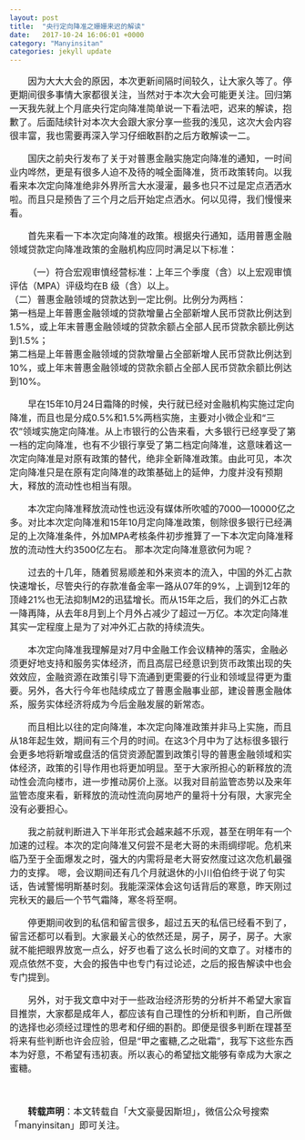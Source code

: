 ```yaml
---
layout: post
title:  "央行定向降准之姗姗来迟的解读"
date:   2017-10-24 16:06:01 +0000
category: "Manyinsitan"
categories: jekyll update
---
```

<style type="text/css">
p{font-size:16px;text-indent:2em;}
.pct100{width:100%;}
.tc{text-align:center;}
.pb10{padding-bottom:10px;}
</style>
<p>
因为大大大会的原因，本次更新间隔时间较久，让大家久等了。停更期间很多事情大家都很关注，当然对于本次大会可能更关注。回归第一天我先就上个月底央行定向降准简单说一下看法吧，迟来的解读，抱歉了。后面陆续针对本次大会跟大家分享一些我的浅见，这次大会内容很丰富，我也需要再深入学习仔细敢斟酌之后方敢解读一二。
</p>
<p>
国庆之前央行发布了关于对普惠金融实施定向降准的通知，一时间业内哗然，更是有很多人迫不及待的喊全面降准，货币政策转向。以我看来本次定向降准绝非外界所言大水漫灌，最多也只不过是定点洒洒水啦。而且只是预告了三个月之后开始定点洒水。何以见得，我们慢慢来看。
</p>
<p>
首先来看一下本次定向降准的政策。根据央行通知，适用普惠金融领域贷款定向降准政策的金融机构应同时满足以下标准：
</p>
<p>
（一）符合宏观审慎经营标准：上年三个季度（含）以上宏观审慎评估（MPA）评级均在B 级（含）以上。<br />
（二）普惠金融领域的贷款达到一定比例。比例分为两档：<br />
第一档是上年普惠金融领域的贷款增量占全部新增人民币贷款比例达到1.5%，或上年末普惠金融领域的贷款余额占全部人民币贷款余额比例达到1.5%；<br />
第二档是上年普惠金融领域的贷款增量占全部新增人民币贷款比例达到10%，或上年末普惠金融领域的贷款余额占全部人民币贷款余额比例达到10%。
</p>
<p>
早在15年10月24日霜降的时候，央行就已经对金融机构实施过定向降准，而且也是分成0.5%和1.5%两档实施，主要对小微企业和“三农”领域实施定向降准。从上市银行的公告来看，大多银行已经享受了第一档的定向降准，也有不少银行享受了第二档定向降准，这意味着这一次定向降准是对原有政策的替代，绝非全新降准政策。由此可见，本次定向降准只是在原有定向降准的政策基础上的延伸，力度并没有预期大，释放的流动性也相当有限。
</p>
<p>
本次定向降准释放流动性也远没有媒体所吹嘘的7000—10000亿之多。对比本次定向降准和15年10月定向降准政策，刨除很多银行已经满足的上次降准条件，外加MPA考核条件初步推算了一下本次定向降准释放的流动性大约3500亿左右。
那本次定向降准意欲何为呢？
</p>
<p>
过去的十几年，随着贸易顺差和外来资本的流入，中国的外汇占款快速增长，尽管央行的存款准备金率一路从07年的9%，上调到12年的顶峰21%也无法抑制M2的迅猛增长。而从15年之后，我们的外汇占款一降再降，从去年8月到上个月外占减少了超过一万亿。本次定向降准其实一定程度上是为了对冲外汇占款的持续流失。
</p>
<p>
本次定向降准我理解是对7月中金融工作会议精神的落实，金融必须更好地支持和服务实体经济，而且高层已经意识到货币政策出现的失效效应，金融资源在政策引导下流通到更需要的行业和领域显得更为重要。另外，各大行今年也陆续成立了普惠金融事业部，建设普惠金融体系，服务实体经济将成为今后金融发展的新常态。
</p>
<p>
而且相比以往的定向降准，本次定向降准政策并非马上实施，而且从18年起生效，期间有三个月的时间。在这3个月中为了达标很多银行会更多地将新增或盘活的信贷资源配置到政策引导的普惠金融领域和实体经济，政策的引导作用也将更加明显。至于大家所担心的新释放的流动性会流向楼市，进一步推动房价上涨。以我对目前监管态势以及来年监管态度来看，新释放的流动性流向房地产的量将十分有限，大家完全没有必要担心。
</p>
<p>
我之前就判断进入下半年形式会越来越不乐观，甚至在明年有一个加速的过程。本次的定向降准又何尝不是老大哥的未雨绸缪呢。危机来临乃至于全面爆发之时，强大的内需将是老大哥安然度过这次危机最强力的支撑。
嗯，会议期间还有几个月就退休的小川伯伯终于说了句实话，告诫警惕明斯基时刻。我能深深体会这句话背后的寒意，昨天刚过完秋天的最后一个节气霜降，寒冬将至啊。
</p>
<p>
停更期间收到的私信和留言很多，超过五天的私信已经看不到了，留言还都可以看到。大家最关心的依然还是，房子，房子，房子。大家就不能把眼界放宽一点么，好歹也看了这么长时间的文章了。对楼市的观点依然不变，大会的报告中也专门有过论述，之后的报告解读中也会专门提到。
</p>
<p>
另外，对于我文章中对于一些政治经济形势的分析并不希望大家盲目推崇，大家都是成年人，都应该有自己理性的分析和判断，自己所做的选择也必须经过理性的思考和仔细的斟酌。即便是很多判断在理甚至将来有些判断也许会应验，但是“甲之蜜糖,乙之砒霜”，我写下这些东西本为好意，不希望有违初衷。所以衷心的希望拙文能够有幸成为大家之蜜糖。
</p>
<p>
  <br>
</p>
<p style="margin-top:10px;">
  <strong>转载声明</strong>：本文转载自「大文豪曼因斯坦」，微信公众号搜索「manyinsitan」即可关注。
</p>
<p>
  <br>
</p>
